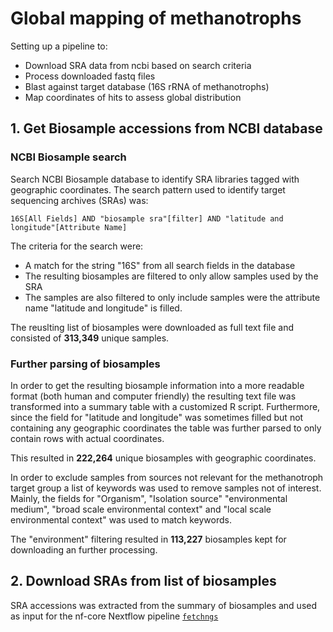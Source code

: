 # Global mapping of methanotrophs
Setting up a pipeline to:
- Download SRA data from ncbi based on search criteria
- Process downloaded fastq files
- Blast against target database (16S rRNA of methanotrophs)
- Map coordinates of hits to assess global distribution

## 1. Get Biosample accessions from NCBI database
### NCBI Biosample search
Search NCBI Biosample database to identify SRA libraries tagged with geographic coordinates. The search pattern used to identify target sequencing archives (SRAs) was:
```
16S[All Fields] AND "biosample sra"[filter] AND "latitude and longitude"[Attribute Name]
```

The criteria for the search were:
- A match for the string "16S" from all search fields in the database
- The resulting biosamples are filtered to only allow samples used by the SRA
- The samples are also filtered to only include samples were the attribute name "latitude and longitude" is filled.

The reuslting list of biosamples were downloaded as full text file and consisted of **313,349** unique samples.

### Further parsing of biosamples
In order to get the resulting biosample information into a more readable format (both human and computer friendly) the resulting text file was transformed into a summary table with a customized R script. Furthermore, since the field for "latitude and longitude" was sometimes filled but not containing any geographic coordinates the table was further parsed to only contain rows with actual coordinates.

This resulted in **222,264** unique biosamples with geographic coordinates.

In order to exclude samples from sources not relevant for the methanotroph target group a list of keywords was used to remove samples not of interest. 
Mainly, the fields for "Organism", "Isolation source" "environmental medium", "broad scale environmental context" and "local scale environmental context" was used to match keywords.

The "environment" filtering resulted in **113,227** biosamples kept for downloading an further processing.

## 2. Download SRAs from list of biosamples
SRA accessions was extracted from the summary of biosamples and used as input for the nf-core Nextflow pipeline [`fetchngs`](https://nf-co.re/fetchngs/1.12.0/)

